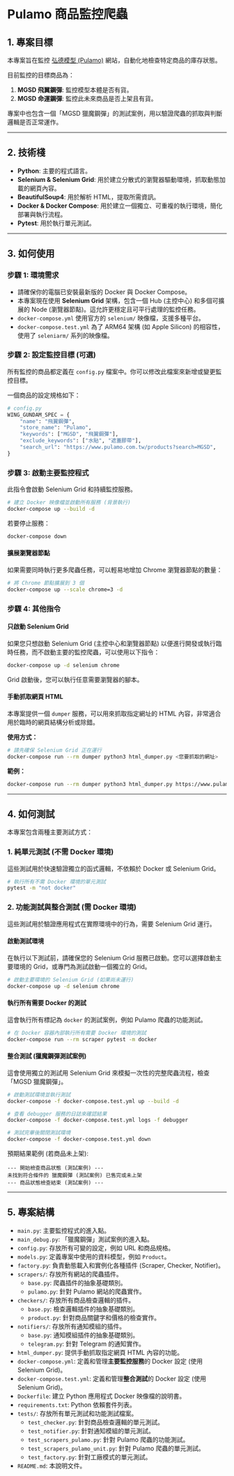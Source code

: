 # Pulamo 商品監控爬蟲

## 1. 專案目標

本專案旨在監控 [弘德模型 (Pulamo)](https://www.pulamo.com.tw/) 網站，自動化地檢查特定商品的庫存狀態。

目前監控的目標商品為：
1.  **MGSD 飛翼鋼彈**: 監控模型本體是否有貨。
2.  **MGSD 命運鋼彈**: 監控此未來商品是否上架且有貨。

專案中也包含一個「MGSD 獵魔鋼彈」的測試案例，用以驗證爬蟲的抓取與判斷邏輯是否正常運作。

---

## 2. 技術棧

- **Python**: 主要的程式語言。
- **Selenium & Selenium Grid**: 用於建立分散式的瀏覽器驅動環境，抓取動態加載的網頁內容。
- **BeautifulSoup4**: 用於解析 HTML，提取所需資訊。
- **Docker & Docker Compose**: 用於建立一個獨立、可重複的執行環境，簡化部署與執行流程。
- **Pytest**: 用於執行單元測試。

---

## 3. 如何使用

### 步驟 1: 環境需求

- 請確保你的電腦已安裝最新版的 Docker 與 Docker Compose。
- 本專案現在使用 **Selenium Grid** 架構，包含一個 Hub (主控中心) 和多個可擴展的 Node (瀏覽器節點)。這允許更穩定且可平行處理的監控任務。
- `docker-compose.yml` 使用官方的 `selenium/` 映像檔，支援多種平台。
- `docker-compose.test.yml` 為了 ARM64 架構 (如 Apple Silicon) 的相容性，使用了 `seleniarm/` 系列的映像檔。

### 步驟 2: 設定監控目標 (可選)

所有監控的商品都定義在 `config.py` 檔案中。你可以修改此檔案來新增或變更監控目標。

一個商品的設定規格如下：
```python
# config.py
WING_GUNDAM_SPEC = {
    "name": "飛翼鋼彈",
    "store_name": "Pulamo",
    "keywords": ["MGSD", "飛翼鋼彈"],
    "exclude_keywords": ["水貼", "遮蓋膠帶"],
    "search_url": "https://www.pulamo.com.tw/products?search=MGSD",
}
```

### 步驟 3: 啟動主要監控程式

此指令會啟動 Selenium Grid 和持續監控服務。

```bash
# 建立 Docker 映像檔並啟動所有服務 (背景執行)
docker-compose up --build -d
```

若要停止服務：
```bash
docker-compose down
```

#### 擴展瀏覽器節點

如果需要同時執行更多爬蟲任務，可以輕易地增加 Chrome 瀏覽器節點的數量：

```bash
# 將 Chrome 節點擴展到 3 個
docker-compose up --scale chrome=3 -d
```

### 步驟 4: 其他指令

#### 只啟動 Selenium Grid

如果您只想啟動 Selenium Grid (主控中心和瀏覽器節點) 以便進行開發或執行臨時任務，而不啟動主要的監控爬蟲，可以使用以下指令：

```bash
docker-compose up -d selenium chrome
```

Grid 啟動後，您可以執行任意需要瀏覽器的腳本。

#### 手動抓取網頁 HTML

本專案提供一個 `dumper` 服務，可以用來抓取指定網址的 HTML 內容，非常適合用於臨時的網頁結構分析或除錯。

**使用方式：**

```bash
# 請先確保 Selenium Grid 正在運行
docker-compose run --rm dumper python3 html_dumper.py <您要抓取的網址>
```

**範例：**

```bash
docker-compose run --rm dumper python3 html_dumper.py https://www.pulamo.com.tw/
```

---

## 4. 如何測試

本專案包含兩種主要測試方式：

### 1. 純單元測試 (不需 Docker 環境)

這些測試用於快速驗證獨立的函式邏輯，不依賴於 Docker 或 Selenium Grid。

```bash
# 執行所有不需 Docker 環境的單元測試
pytest -m "not docker"
```

### 2. 功能測試與整合測試 (需 Docker 環境)

這些測試用於驗證應用程式在實際環境中的行為，需要 Selenium Grid 運行。

#### 啟動測試環境

在執行以下測試前，請確保您的 Selenium Grid 服務已啟動。您可以選擇啟動主要環境的 Grid，或專門為測試啟動一個獨立的 Grid。

```bash
# 啟動主要環境的 Selenium Grid (如果尚未運行)
docker-compose up -d selenium chrome
```

#### 執行所有需要 Docker 的測試

這會執行所有標記為 `docker` 的測試案例，例如 Pulamo 爬蟲的功能測試。

```bash
# 在 Docker 容器內部執行所有需要 Docker 環境的測試
docker-compose run --rm scraper pytest -m docker
```

#### 整合測試 (獵魔鋼彈測試案例)

這會使用獨立的測試用 Selenium Grid 來模擬一次性的完整爬蟲流程，檢查「MGSD 獵魔鋼彈」。

```bash
# 啟動測試環境並執行測試
docker-compose -f docker-compose.test.yml up --build -d

# 查看 debugger 服務的日誌來確認結果
docker-compose -f docker-compose.test.yml logs -f debugger

# 測試完畢後關閉測試環境
docker-compose -f docker-compose.test.yml down
```

預期結果範例 (若商品未上架):
```
--- 開始檢查商品狀態 (測試案例) ---
未找到符合條件的 獵魔鋼彈 (測試案例) 已售完或未上架
--- 商品狀態檢查結束 (測試案例) ---
```

---

## 5. 專案結構

- `main.py`: 主要監控程式的進入點。
- `main_debug.py`: 「獵魔鋼彈」測試案例的進入點。
- `config.py`: 存放所有可變的設定，例如 URL 和商品規格。
- `models.py`: 定義專案中使用的資料模型，例如 `Product`。
- `factory.py`: 負責動態載入和實例化各種插件 (Scraper, Checker, Notifier)。
- `scrapers/`: 存放所有網站的爬蟲插件。
    - `base.py`: 爬蟲插件的抽象基礎類別。
    - `pulamo.py`: 針對 Pulamo 網站的爬蟲實作。
- `checkers/`: 存放所有商品檢查邏輯的插件。
    - `base.py`: 檢查邏輯插件的抽象基礎類別。
    - `product.py`: 針對商品關鍵字和價格的檢查實作。
- `notifiers/`: 存放所有通知模組的插件。
    - `base.py`: 通知模組插件的抽象基礎類別。
    - `telegram.py`: 針對 Telegram 的通知實作。
- `html_dumper.py`: 提供手動抓取指定網頁 HTML 內容的功能。
- `docker-compose.yml`: 定義和管理**主要監控服務**的 Docker 設定 (使用 Selenium Grid)。
- `docker-compose.test.yml`: 定義和管理**整合測試**的 Docker 設定 (使用 Selenium Grid)。
- `Dockerfile`: 建立 Python 應用程式 Docker 映像檔的說明書。
- `requirements.txt`: Python 依賴套件列表。
- `tests/`: 存放所有單元測試和功能測試檔案。
    - `test_checker.py`: 針對商品檢查邏輯的單元測試。
    - `test_notifier.py`: 針對通知模組的單元測試。
    - `test_scrapers_pulamo.py`: 針對 Pulamo 爬蟲的功能測試。
    - `test_scrapers_pulamo_unit.py`: 針對 Pulamo 爬蟲的單元測試。
    - `test_factory.py`: 針對工廠模式的單元測試。
- `README.md`: 本說明文件。
